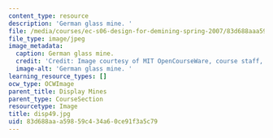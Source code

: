 ```yaml
---
content_type: resource
description: 'German glass mine. '
file: /media/courses/ec-s06-design-for-demining-spring-2007/83d688aaa59859c434a60ce91f3a5c79_disp49.jpg
file_type: image/jpeg
image_metadata:
  caption: German glass mine.
  credit: 'Credit: Image courtesy of MIT OpenCourseWare, course staff, and students.'
  image-alt: 'German glass mine. '
learning_resource_types: []
ocw_type: OCWImage
parent_title: Display Mines
parent_type: CourseSection
resourcetype: Image
title: disp49.jpg
uid: 83d688aa-a598-59c4-34a6-0ce91f3a5c79
---
```

